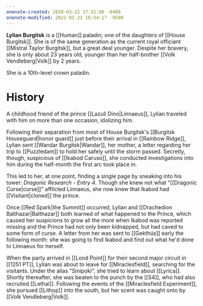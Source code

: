 ```yaml
---
onenote-created: 2020-03-22 17:51:08 -0400
onenote-modified: 2022-01-23 16:54:17 -0500
---
```

**Lylian Burgitsk** is a [[Human]] paladin; one of the daughters of [[House Burgitsk]]. She is of the same generation as the current royal officiant [[Mistral Taylor Burgitsk]], but a great deal younger. Despite her bravery, she is only about 23 years old, younger than her half-brother [[Volk Vendleberg|Volk]] by 2 years.

She is a 10th-level crown paladin.

# History
A childhood friend of the prince [[Lazuli Dino|Linnaeus]], Lylian traveled with him on more than one occasion, idolizing him.

Following their separation from most of House Burgitsk's [[Burgitsk Houseguard|honor guard]] just before their arrival in [[Rainbow Ridge]], Lylian sent [[Wandar Burgitsk|Wandar]], her mother, a letter regarding her trip to [[Puzzledam]] to hold her safely until the storm passed. Secretly, though, suspicious of [[Ikabod Caruso]], she conducted investigations into him during the half-month the first arc took place in.

This led to her, at one point, finding a single page by sneaking into his tower: *Dragonic Research - Entry 4*. Though she knew not what "[[Dragonic Curse|curse]]" afflicted Linnaeus, she now knew that Ikabod had [[Visitant|cloned]] the prince.

Once [[Red Spark|the Summit]] occurred, Lylian and [[Drachedion Balthazar|Balthazar]] both learned of what happened to the Prince, which caused her suspicions to grow all the more when Ikabod was reported missing and the Prince had not only been kidnapped, but had caved to some form of curse. A letter from her was sent to [[Gekthús]] early the following month: she was going to find Ikabod and find out what he'd done to Linnaeus for herself.

When the party arrived in [[Lond Point]] for their second major circuit in [[1251 PT]], Lylian was about to leave for [[Miraclesfield]], searching for the visitants. Under the alias "Sinipoki", she tried to learn about [[Lyrica]]. Shortly thereafter, she was beaten to the punch by the [[S4]], who had also recruited [[Lethal]]. Following the events of the [[Miraclesfield Experiment]], she pursued [[Lithop]] into the south, but her scent was caught onto by [[Volk Vendleberg|Volk]].